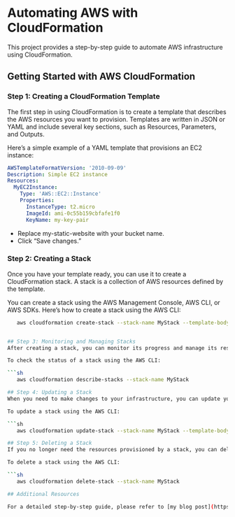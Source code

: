 # Automating AWS with CloudFormation

This project provides a step-by-step guide to automate AWS infrastructure using CloudFormation.

## Getting Started with AWS CloudFormation

### Step 1: Creating a CloudFormation Template

The first step in using CloudFormation is to create a template that describes the AWS resources you want to provision. Templates are written in JSON or YAML and include several key sections, such as Resources, Parameters, and Outputs.

Here’s a simple example of a YAML template that provisions an EC2 instance:

```yaml
AWSTemplateFormatVersion: '2010-09-09'
Description: Simple EC2 instance
Resources:
  MyEC2Instance:
    Type: 'AWS::EC2::Instance'
    Properties:
      InstanceType: t2.micro
      ImageId: ami-0c55b159cbfafe1f0
      KeyName: my-key-pair
```

- Replace my-static-website with your bucket name.
- Click “Save changes.”

### Step 2: Creating a Stack
Once you have your template ready, you can use it to create a CloudFormation stack. A stack is a collection of AWS resources defined by the template.

You can create a stack using the AWS Management Console, AWS CLI, or AWS SDKs. Here’s how to create a stack using the AWS CLI:

```sh
   aws cloudformation create-stack --stack-name MyStack --template-body file://templates/ec2-instance.yaml


## Step 3: Monitoring and Managing Stacks
After creating a stack, you can monitor its progress and manage its resources using the AWS Management Console or AWS CLI. CloudFormation provides detailed information about the stack’s status and events, helping you track the provisioning process.

To check the status of a stack using the AWS CLI:

```sh
   aws cloudformation describe-stacks --stack-name MyStack

## Step 4: Updating a Stack
When you need to make changes to your infrastructure, you can update your CloudFormation template and apply the changes to the existing stack. CloudFormation will determine the necessary updates and apply them in a controlled manner.

To update a stack using the AWS CLI:

```sh
   aws cloudformation update-stack --stack-name MyStack --template-body file://templates/updated-ec2-instance.yaml

## Step 5: Deleting a Stack
If you no longer need the resources provisioned by a stack, you can delete the stack, and CloudFormation will automatically clean up all the associated resources.

To delete a stack using the AWS CLI:

```sh
   aws cloudformation delete-stack --stack-name MyStack

## Additional Resources

For a detailed step-by-step guide, please refer to [my blog post](https://tonythomas.in/automating-aws-with-cloudformation/).


